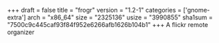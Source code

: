 +++
draft = false
title = "frogr"
version = "1.2-1"
categories = ['gnome-extra']
arch = "x86_64"
size = "2325136"
usize = "3990855"
sha1sum = "7500c9c445caf93f84f952e6266afb1626b104b1"
+++
A flickr remote organizer